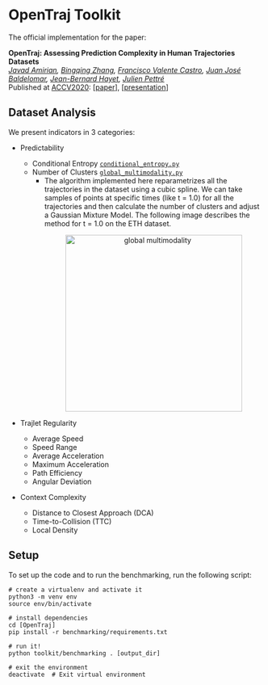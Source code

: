 # OpenTraj Toolkit

The official implementation for the paper:

**OpenTraj: Assessing Prediction Complexity in Human Trajectories Datasets**  
*[Javad Amirian](http://people.rennes.inria.fr/Javad.Amirian),
[Bingqing Zhang](),
[Francisco Valente Castro](),
[Juan José Baldelomar](),
[Jean-Bernard Hayet](http://aplicaciones.cimat.mx/Personal/jbhayet/home),
[Julien Pettré](http://people.rennes.inria.fr/Julien.Pettre/)*  
Published at [ACCV2020](http://accv2020.kyoto/): [[paper](https://arxiv.org/abs/2010.00890)], [[presentation]()]



## Dataset Analysis

We present indicators in 3 categories:
- Predictability
    - Conditional Entropy [`conditional_entropy.py`](toolkit/benchmarking/indicators/conditional_entropy.py)
    - Number of Clusters [`global_multimodality.py`](toolkit/benchmarking/indicators/global_multimodality.py)
        - The algorithm implemented here reparametrizes all the trajectories in the dataset using a cubic spline. We can take samples of points at specific times (like t = 1.0) for all the trajectories and then calculate the number of clusters and adjust a Gaussian Mixture Model. The following image describes the method for t = 1.0 on the ETH dataset.  <p align="center"> 
            <img src="../doc/figs/fig-opentraj-eth-global-multimodality.png" alt="global multimodality" width="350" />
        </p>
    
- Trajlet Regularity
    - Average Speed 
    - Speed Range
    - Average Acceleration
    - Maximum Acceleration
    - Path Efficiency
    - Angular Deviation
    
- Context Complexity
    - Distance to Closest Approach (DCA)
    - Time-to-Collision (TTC)
    - Local Density


## Setup
To set up the code and to run the benchmarking, run the following script:

```
# create a virtualenv and activate it
python3 -m venv env
source env/bin/activate

# install dependencies
cd [OpenTraj]
pip install -r benchmarking/requirements.txt

# run it!
python toolkit/benchmarking . [output_dir]

# exit the environment
deactivate  # Exit virtual environment
``` 


